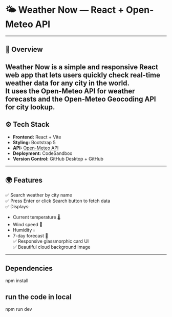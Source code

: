 # 🌤️ Weather Now — React + Open-Meteo API
---

## 🧠 Overview
**Weather Now** is a simple and responsive React web app that lets users quickly check real-time weather data for any city in the world.  
It uses the **Open-Meteo API** for weather forecasts and the **Open-Meteo Geocoding API** for city lookup.
---

## ⚙️ Tech Stack
- **Frontend:** React + Vite  
- **Styling:** Bootstrap 5  
- **API:** [Open-Meteo API](https://open-meteo.com/en/docs)  
- **Deployment:** CodeSandbox  
- **Version Control:** GitHub Desktop + GitHub  

---

## 🌍 Features
✅ Search weather by city name  
✅ Press Enter or click Search button to fetch data  
✅ Displays:
- Current temperature 🌡️  
- Wind speed 💨  
- Humidity 💧  
- 7-day forecast 📅  
✅ Responsive glassmorphic card UI  
✅ Beautiful cloud background image  

---

## Dependencies
npm install

## run the code in local 
npm run dev

